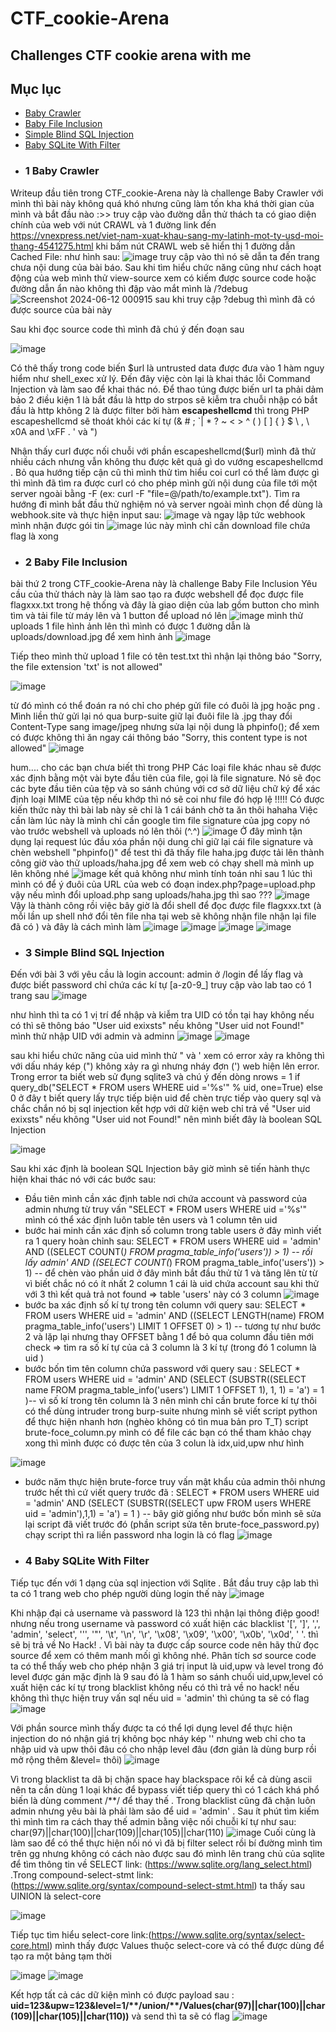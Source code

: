 # CTF_cookie-Arena
## Challenges CTF cookie arena with me

## Mục lục
- [Baby Crawler](#1-Baby-Crawler)
- [Baby File Inclusion](#2-Baby-File-Inclusion)
- [Simple Blind SQL Injection](#3-Simple-Blind-SQL-Injection)
- [Baby SQLite With Filter](#4-Baby-SQLite-With-Filter)

* ### 1 Baby Crawler

Writeup đầu tiên trong CTF_cookie-Arena này là challenge Baby Crawler với mình thì bài này không quá khó nhưng cũng làm tốn kha khá thời gian của mình và bắt đầu nào :>>
truy cập vào đường dẫn thử thách ta có giao diện chính của web với nút CRAWL và 1 đường link đến https://vnexpress.net/viet-nam-xuat-khau-sang-my-latinh-mot-ty-usd-moi-thang-4541275.html khi bấm nút CRAWL web sẽ hiển thị 1 đường dẫn Cached File: như hình sau:
![image](https://github.com/tthanhnguyen/CTF_cookie-Arena/assets/96458810/30ae0633-365c-4d7a-84cf-a44bf2f39971)
truy cập vào thì nó sẽ dẫn ta đến trang chưa nội dung của bài báo. Sau khi tìm hiểu chức năng cũng như cách hoạt động của web mình thử view-source xem có kiếm được source code hoặc đường dẫn ẩn nào không thì đập vào mắt mình là /?debug
![Screenshot 2024-06-12 000915](https://github.com/tthanhnguyen/CTF_cookie-Arena/assets/96458810/2764819a-475b-4c8e-9deb-520bf6969fcb) 
sau khi truy cập ?debug thì mình đã có được source của bài này

Sau khi đọc source code thì mình đã chú ý đến đoạn sau

![image](https://github.com/tthanhnguyen/CTF_cookie-Arena/assets/96458810/13979d67-2497-46a2-b74e-03602dd6c598)

Có thê thấy trong code biến $url là untrusted data được đưa vào 1 hàm nguy hiểm như shell_exec xử lý. Đến đây việc còn lại là khai thác lỗi  Command Injection và làm sao để khai thác nó. Để thao túng được biến url ta phải dảm bảo 2 điều kiện 
1 là bắt đầu là http do strpos sẽ kiễm tra chuỗi nhập có bắt đầu là http không 
2 là được filter bởi hàm **escapeshellcmd** thì trong PHP escapeshellcmd sẽ thoát khỏi các kí tự (& # ; `| * ? ~ < > ^ ( ) [ ] { } $ \ , \ x0A and \xFF . ' và ")

Nhận thấy curl được nối chuỗi với phần escapeshellcmd($url) mình đã thử nhiều cách nhưng vẫn không thu được kêt quả gì do vướng escapeshellcmd . Bỏ qua hướng tiếp cận cũ thì mình thử tìm hiểu coi curl có thể làm được gì thì mình đã tìm ra được curl có cho phép mình gửi nội dung của file tới một server ngoài bằng -F (ex: curl -F "file=@/path/to/example.txt"). Tìm ra hướng đi mình bắt đầu thử nghiệm nó và server ngoài mình chọn để dùng là webhook.site và thực hiện input sau: 
![image](https://github.com/tthanhnguyen/CTF_cookie-Arena/assets/96458810/f7f80235-6165-4d2b-911d-8740724ab665) và ngay lập tức webhook mình nhận được gói tin
![image](https://github.com/tthanhnguyen/CTF_cookie-Arena/assets/96458810/5c815677-e450-42f5-89b2-a6818746e1e0) lúc này mình chỉ cần download file chứa flag là xong

* ### 2 Baby File Inclusion

bài thứ 2 trong CTF_cookie-Arena này là challenge Baby File Inclusion
Yêu cầu của thử thách này là làm sao tạo ra được webshell để đọc được file flagxxx.txt trong hệ thống và đây là giao diện của lab gồm button cho mình tìm và tải file từ máy lên và 1 button để upload nó lên 
![image](https://github.com/tthanhnguyen/CTF_cookie-Arena/assets/96458810/1960da91-d9cf-4b65-8f9a-2ba2b014c243)
mình thử uploads 1 file hình ảnh lên thì mình có được 1 đường dẫn là uploads/download.jpg để xem hình ảnh
![image](https://github.com/tthanhnguyen/CTF_cookie-Arena/assets/96458810/c3e1bdc5-16f0-4031-8dc8-ef18497cff15)

Tiếp theo mình thử upload 1 file có tên test.txt thì nhận lại thông báo "Sorry, the file extension 'txt' is not allowed"

![image](https://github.com/tthanhnguyen/CTF_cookie-Arena/assets/96458810/22bfad3e-6ddd-45ca-a5ed-c19aa8e38266)

từ đó mình có thể đoán ra nó chỉ cho phép gửi file có đuôi là jpg hoặc png . Mình liền thử gửi lại nó qua burp-suite giữ lại đuôi file là .jpg thay đổi Content-Type sang image/jpeg nhưng sửa lại nội dung là phpinfo(); để xem có được không thì ăn ngay cái thông báo "Sorry, this content type is not allowed"
![image](https://github.com/tthanhnguyen/CTF_cookie-Arena/assets/96458810/2b017c26-f459-46b3-a112-fd16ad26e276)

hum.... cho các bạn chưa biết thì trong PHP Các loại file khác nhau sẽ được xác định bằng một vài byte đầu tiên của file, gọi là file signature. Nó sẽ đọc các byte đầu tiên của tệp và so sánh chúng với cơ sở dữ liệu chữ ký để xác định loại MIME của tệp nếu khớp thì nó sẽ coi như file đó hợp lệ !!!!!
Có được kiến thức này thì bài lab này sẽ chỉ là 1 cái bánh chờ ta ăn thôi hahaha 
Việc cần làm lúc này là mình chỉ cần google tìm file signature của jpg copy nó vào trước webshell và uploads nó lên thôi (^.^)
![image](https://github.com/tthanhnguyen/CTF_cookie-Arena/assets/96458810/f40b2ce1-f6a9-4829-a7e1-0eefad759e5b)
Ở đây mình tận dụng lại request lúc đầu xóa phần nội dung chỉ giữ lại cái file signature và chèn webshell "phpinfo()" để test thì đã thấy file haha.jpg được tải lên thành công giờ vào thử uploads/haha.jpg để xem web có chạy shell mà mình up lên không nhé
![image](https://github.com/tthanhnguyen/CTF_cookie-Arena/assets/96458810/ac339ebc-5658-4b49-936c-7704cb439e31)
kết quả không như mình tính toán nhỉ sau 1 lúc thì mình có để ý đuôi của URL của web có đoạn index.php?page=upload.php vậy nếu mình đổi upload.php sang uploads/haha.jpg thì sao ???
![image](https://github.com/tthanhnguyen/CTF_cookie-Arena/assets/96458810/16081811-b5be-4fae-9a74-0c419c48e34b)
Vậy là thành công rồi việc bây giờ là đổi shell để đọc được file flagxxx.txt (à mỗi lần up shell nhớ đổi tên file nha tại web sẽ không nhận file nhận lại file đã có ) và đây là cách mình làm
![image](https://github.com/tthanhnguyen/CTF_cookie-Arena/assets/96458810/16bf265b-b4b7-4dd5-a1ec-703b8e5ec217)
![image](https://github.com/tthanhnguyen/CTF_cookie-Arena/assets/96458810/ad0d9eff-3445-472a-9b92-b14994e3d9c1)
![image](https://github.com/tthanhnguyen/CTF_cookie-Arena/assets/96458810/682f5f4e-f597-4f2e-97de-866d89d9670c)
![image](https://github.com/tthanhnguyen/CTF_cookie-Arena/assets/96458810/dc223cf1-c094-41d3-84ab-222f55609eec)


* ### 3 Simple Blind SQL Injection

Đến với bài 3 với yêu cầu là login account: admin ở /login để lấy flag và được biết password chỉ chứa các kí tự [a-z0-9_] truy cập vào lab tao có 1 trang sau 
![image](https://github.com/tthanhnguyen/CTF_cookie-Arena/assets/96458810/eca518e5-11a8-47bb-82b4-1d545455c2e9)

như hình thì ta có 1 vị trí để nhập và kiễm tra UID có tồn tại hay không nếu có thì sẽ thông báo "User uid exixsts" nếu không "User uid not Found!" mình thử nhập UID với admin và adminn
![image](https://github.com/tthanhnguyen/CTF_cookie-Arena/assets/96458810/12f12632-e06a-4bd0-9f63-86a8d82fda37)
![image](https://github.com/tthanhnguyen/CTF_cookie-Arena/assets/96458810/86274607-dba5-4feb-8205-c0b462ffa58b)


sau khi hiểu chức năng của uid mình thử " và ' xem có error xảy ra không thì với dấu nháy kép (") không xảy ra gì nhưng nháy đơn (') web hiện lên error. Trong error ta biết web sử đụng sqlite3 và chú ý đến dòng nrows = 1 if query_db("SELECT * FROM users WHERE uid ='%s'" % uid, one=True) else 0 ở đây t biết query lấy trực tiếp biện uid để chèn trực tiếp vào query sql và chắc chắn nó bị sql injection kết hợp với dữ kiện web chỉ trả về "User uid exixsts" nếu không "User uid not Found!" nên mình biết đây là boolean SQL Injection

![image](https://github.com/tthanhnguyen/CTF_cookie-Arena/assets/96458810/6a991447-a3fc-4703-9031-63533e0bb238)

Sau khi xác định là boolean SQL Injection bây giờ mình sẽ tiến hành thực hiện khai thác nó với các bước sau:
  - Đầu tiên mình cần xác định table nơi chứa account và password của admin nhưng từ truy vấn "SELECT * FROM users WHERE uid ='%s'" mình có thể xác định luôn table tên users và 1 column tên uid
  - bước hai minh cần xác định số column trong table users ở đây mình viết ra 1 query hoàn chỉnh sau: SELECT * FROM users WHERE uid = 'admin' AND ((SELECT COUNT(*) FROM pragma_table_info('users')) > 1) -- rồi lấy admin' AND ((SELECT COUNT(*) FROM pragma_table_info('users')) > 1) -- để chèn vào phần uid ở đây mình bắt đầu thử từ 1 và tăng lên từ từ vì biết chắc nó có ít nhất 2 column 1 cái là uid chứa account sau khi thử với 3 thì kết quả trả not found => table 'users' này có 3 column
![image](https://github.com/tthanhnguyen/CTF_cookie-Arena/assets/96458810/98e725d3-ddd0-4dc1-ba20-0db0ebb60f1f)
  - bước ba xác định số kí tự trong tên column với query sau: SELECT * FROM users WHERE uid = 'admin' AND ((SELECT LENGTH(name) FROM pragma_table_info('users') LIMIT 1 OFFSET 0) > 1) -- tương tự như bước 2 và lặp lại nhưng thay OFFSET bằng 1 để bỏ qua column đầu tiên mới check => tìm ra số kí tự của cả 3 column là 3 kí tự (trong đó 1 column là uid )
  - bước bốn tìm tên column chứa password với query sau : SELECT * FROM users WHERE uid = 'admin' AND (SELECT (SUBSTR((SELECT name FROM pragma_table_info('users') LIMIT 1 OFFSET 1), 1, 1) = 'a') = 1 )-- vì số kí trong tên column là 3 nên mình chỉ cần brute force kí tự thôi có thể dùng intruder trong burp-suite nhưng mình sẽ viết script python để thực hiện nhanh hơn (nghèo không có tìn mua bản pro T_T) script brute-foce_column.py mình có để file các bạn có thể tham khảo chạy xong thì mình được có được tên của 3 colun là idx,uid,upw như hình

![image](https://github.com/tthanhnguyen/CTF_cookie-Arena/assets/96458810/f2f2bb6a-1e80-480a-ae6b-9b6badb50842)
  - bước năm thực hiện brute-force truy vấn mật khẩu của admin thôi nhưng trước hết thì cứ viết query trước đã : SELECT * FROM users WHERE uid = 'admin' AND (SELECT (SUBSTR((SELECT upw FROM users WHERE uid = 'admin'),1,1) = 'a') = 1 ) -- bây giờ giống như bước bốn mình sẽ sửa lại script đã viết trước đó (phần script sửa tên brute-foce_password.py) chạy script thì ra liền password nha login là có flag
![image](https://github.com/tthanhnguyen/CTF_cookie-Arena/assets/96458810/7418e55e-e36c-450b-ad22-6204e06085db)

* ### 4 Baby SQLite With Filter
Tiếp tục đến với 1 dạng của sql injection với Sqlite . Bắt đầu truy cập lab thì ta có 1 trang web cho phép người dùng login thế này
![image](https://github.com/user-attachments/assets/6c7e9725-b1fa-4756-b3be-4ba924d0d4f9)

Khi nhập đại cả username và password là 123 thì nhận lại thông điệp good! nhưng nếu trong username và password có xuất hiện các blacklist '[', ']', ',', 'admin', 'select', ''', '"', '\t', '\n', '\r', '\x08', '\x09', '\x00', '\x0b', '\x0d', ' '. thì sẽ bị trả về No Hack! . Vì bài này ta được cấp source code nên hãy thử đọc source để xem có thêm manh mối gì không nhé. Phân tích sơ source code ta có thể thấy web cho phép nhận 3 giá trị input là uid,upw và level trong đó level được gán mặc định là 9 sau đó là 1 hàm so sánh chuối uid,upw,level có xuất hiện các kí tự trong blacklist không nếu có thì trả về no hack! nếu không thì thực hiện truy vấn sql nếu uid = 'admin' thì chúng ta sẽ có flag
![image](https://github.com/user-attachments/assets/ca87ffe9-3135-4d57-8884-465367c4e4f7)

Với phần source mình thấy được ta có thể lợi dụng level để thực hiện injection do nó nhận giá trị không bọc nháy kép '' nhưng web chỉ cho ta nhập uid và upw thôi đâu có cho nhập level đâu (đơn giản là dùng burp rồi mở rộng thêm &level= thôi)
![image](https://github.com/user-attachments/assets/1c1c0536-1ba9-4444-8fc1-2457258cdd57)

Vì trong blacklist ta dã bị chặn space hay blackspace rôi kể cả dùng ascii nên ta cần dùng 1 loại khác để bypass viết tiếp query thì có 1 cách khá phổ biến là dùng comment /**/ để thay thế . Trong blacklist cũng đã chặn luôn admin nhưng yêu bài là phải làm sảo để uid = 'admin' . Sau ít phút tìm kiếm thì mình tìm ra cách thay thế admin bằng việc nối chuỗi kí tự như sau: char(97)||char(100)||char(109)||char(105)||char(110)
![image](https://github.com/user-attachments/assets/4ff1f0f9-a501-4bc3-9233-70d4d047bf03) 
Cuối cùng là làm sao để có thể thực hiện nối nó vì đã bị filter select rồi bí đường mình tìm trên gg nhưng không có cách nào được sau đó mình lên trang chủ của sqlite để tìm thông tin về SELECT link: (https://www.sqlite.org/lang_select.html) .Trong compound-select-stmt link:(https://www.sqlite.org/syntax/compound-select-stmt.html) ta thấy sau UINION là select-core 

![image](https://github.com/user-attachments/assets/4c500d5b-158a-4afc-8d66-4c12d50b9331)

Tiếp tục tìm hiểu select-core link:(https://www.sqlite.org/syntax/select-core.html) mình thấy được Values thuộc select-core và có thể được dùng để tạo ra một bảng tạm thời 

![image](https://github.com/user-attachments/assets/040419c0-6375-40df-8873-d91f6a1734ee) ![image](https://github.com/user-attachments/assets/d78305af-4cba-4fcf-ae09-e79a1d8130bb)

Kết hợp tất cả các dữ kiện mình có được payload sau : **uid=123&upw=123&level=1/\*\*/union/\*\*/Values(char(97)||char(100)||char(109)||char(105)||char(110))** và send thì ta sẽ có flag
![image](https://github.com/user-attachments/assets/18508ff9-f725-4440-87f0-6980a12778d4)




